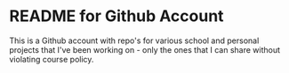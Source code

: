 # README for Github Account
This is a Github account with repo's for various school and personal projects that I've been working on - only the ones that I can share without violating course policy.
